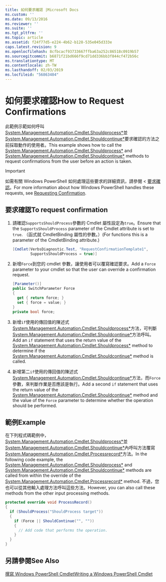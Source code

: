 ```yaml
---
title: 如何要求確認 |Microsoft Docs
ms.custom: ''
ms.date: 09/13/2016
ms.reviewer: ''
ms.suite: ''
ms.tgt_pltfrm: ''
ms.topic: article
ms.assetid: f24f77d5-e224-4b62-b128-535e045d333e
caps.latest.revision: 9
ms.openlocfilehash: 8cfbcacf93733667ffba63a252c86518c0919b57
ms.sourcegitcommit: b6871f21bd666f9cd71dd336bb3f844cf472b56c
ms.translationtype: MT
ms.contentlocale: zh-TW
ms.lasthandoff: 02/03/2019
ms.locfileid: "56863404"
---
```

# <a name="how-to-request-confirmations"></a><span data-ttu-id="b17df-102">如何要求確認</span><span class="sxs-lookup"><span data-stu-id="b17df-102">How to Request Confirmations</span></span>

<span data-ttu-id="b17df-103">此範例示範如何呼叫[System.Management.Automation.Cmdlet.Shouldprocess\*](/dotnet/api/System.Management.Automation.Cmdlet.ShouldProcess)並[System.Management.Automation.Cmdlet.Shouldcontinue\*](/dotnet/api/System.Management.Automation.Cmdlet.ShouldContinue)要求確認的方法之前採取動作的使用者。</span><span class="sxs-lookup"><span data-stu-id="b17df-103">This example shows how to call the [System.Management.Automation.Cmdlet.Shouldprocess\*](/dotnet/api/System.Management.Automation.Cmdlet.ShouldProcess) and [System.Management.Automation.Cmdlet.Shouldcontinue\*](/dotnet/api/System.Management.Automation.Cmdlet.ShouldContinue) methods to request confirmations from the user before an action is taken.</span></span>

> [!IMPORTANT]
> <span data-ttu-id="b17df-104">如需有關 Windows PowerShell 如何處理這些要求的詳細資訊，請參閱 <<c0> [ 要求確認](./requesting-confirmation-from-cmdlets.md)。</span><span class="sxs-lookup"><span data-stu-id="b17df-104">For more information about how Windows PowerShell handles these requests, see [Requesting Confirmation](./requesting-confirmation-from-cmdlets.md).</span></span>

## <a name="to-request-confirmation"></a><span data-ttu-id="b17df-105">要求確認</span><span class="sxs-lookup"><span data-stu-id="b17df-105">To request confirmation</span></span>

1. <span data-ttu-id="b17df-106">請確認`SupportsShouldProcess`參數的 Cmdlet 屬性設定為`true`。</span><span class="sxs-lookup"><span data-stu-id="b17df-106">Ensure that the `SupportsShouldProcess` parameter of the Cmdlet attribute is set to `true`.</span></span> <span data-ttu-id="b17df-107">（函式就 CmdletBinding 屬性的參數。）</span><span class="sxs-lookup"><span data-stu-id="b17df-107">(For functions this is a parameter of the CmdletBinding attribute.)</span></span>

    ```csharp
    [Cmdlet(VerbsDiagnostic.Test, "RequestConfirmationTemplate1",
            SupportsShouldProcess = true)]
    ```

2. <span data-ttu-id="b17df-108">新增`Force`到您的 cmdlet 參數，讓使用者可以覆寫確認要求。</span><span class="sxs-lookup"><span data-stu-id="b17df-108">Add a `Force` parameter to your cmdlet so that the user can override a confirmation request.</span></span>

    ```csharp
    [Parameter()]
    public SwitchParameter Force
    {
      get { return force; }
      set { force = value; }
    }
    private bool force;
    ```

3. <span data-ttu-id="b17df-109">新增`if`使用的傳回值的陳述式[System.Management.Automation.Cmdlet.Shouldprocess\*](/dotnet/api/System.Management.Automation.Cmdlet.ShouldProcess)方法，可判斷[System.Management.Automation.Cmdlet.Shouldcontinue\*](/dotnet/api/System.Management.Automation.Cmdlet.ShouldContinue)方法呼叫。</span><span class="sxs-lookup"><span data-stu-id="b17df-109">Add an `if` statement that uses the return value of the [System.Management.Automation.Cmdlet.Shouldprocess\*](/dotnet/api/System.Management.Automation.Cmdlet.ShouldProcess) method to determine if the [System.Management.Automation.Cmdlet.Shouldcontinue\*](/dotnet/api/System.Management.Automation.Cmdlet.ShouldContinue) method is called.</span></span>

4. <span data-ttu-id="b17df-110">新增第二`if`使用的傳回值的陳述式[System.Management.Automation.Cmdlet.Shouldcontinue\*](/dotnet/api/System.Management.Automation.Cmdlet.ShouldContinue)方法，而`Force`參數，來判斷作業是否應該是執行。</span><span class="sxs-lookup"><span data-stu-id="b17df-110">Add a second `if` statement that uses the return value of the [System.Management.Automation.Cmdlet.Shouldcontinue\*](/dotnet/api/System.Management.Automation.Cmdlet.ShouldContinue) method and the value of the `Force` parameter to determine whether the operation should be performed.</span></span>

## <a name="example"></a><span data-ttu-id="b17df-111">範例</span><span class="sxs-lookup"><span data-stu-id="b17df-111">Example</span></span>

<span data-ttu-id="b17df-112">在下列程式碼範例中， [System.Management.Automation.Cmdlet.Shouldprocess\*](/dotnet/api/System.Management.Automation.Cmdlet.ShouldProcess)並[System.Management.Automation.Cmdlet.Shouldcontinue\*](/dotnet/api/System.Management.Automation.Cmdlet.ShouldContinue)內呼叫方法覆寫[System.Management.Automation.Cmdlet.Processrecord\*](/dotnet/api/System.Management.Automation.Cmdlet.ProcessRecord)方法。</span><span class="sxs-lookup"><span data-stu-id="b17df-112">In the following code example, the [System.Management.Automation.Cmdlet.Shouldprocess\*](/dotnet/api/System.Management.Automation.Cmdlet.ShouldProcess) and [System.Management.Automation.Cmdlet.Shouldcontinue\*](/dotnet/api/System.Management.Automation.Cmdlet.ShouldContinue) methods are called from within the override of the [System.Management.Automation.Cmdlet.Processrecord\*](/dotnet/api/System.Management.Automation.Cmdlet.ProcessRecord) method.</span></span> <span data-ttu-id="b17df-113">不過，您也可以從其他輸入處理方法呼叫這些方法。</span><span class="sxs-lookup"><span data-stu-id="b17df-113">However, you can also call these methods from the other input processing methods.</span></span>

```csharp
protected override void ProcessRecord()
{
  if (ShouldProcess("ShouldProcess target"))
  {
    if (Force || ShouldContinue("", ""))
    {
      // Add code that performs the operation.
    }
  }
}
```

## <a name="see-also"></a><span data-ttu-id="b17df-114">另請參閱</span><span class="sxs-lookup"><span data-stu-id="b17df-114">See Also</span></span>

[<span data-ttu-id="b17df-115">撰寫 Windows PowerShell Cmdlet</span><span class="sxs-lookup"><span data-stu-id="b17df-115">Writing a Windows PowerShell Cmdlet</span></span>](./writing-a-windows-powershell-cmdlet.md)
